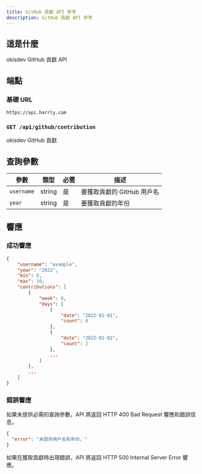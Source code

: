```yaml
---
title: GitHub 貢獻 API 參考
description: GitHub 貢獻 API 參考
---
```


## 這是什麼

okisdev GitHub 貢獻 API

## 端點

### 基礎 URL

`https://api.harrly.com`

### `GET /api/github/contribution`

okisdev GitHub 貢獻

## 查詢參數

| 參數       | 類型   | 必需 | 描述                       |
| ---------- | ------ | ---- | -------------------------- |
| `username` | string | 是   | 要獲取貢獻的 GitHub 用戶名 |
| `year`     | string | 是   | 要獲取貢獻的年份           |

## 響應

### 成功響應

```json
{
    "username": "example",
    "year": "2022",
    "min": 0,
    "max": 10,
    "contributions": [
        {
            "week": 0,
            "days": [
                {
                    "date": "2022-01-01",
                    "count": 0
                },
                {
                    "date": "2022-01-02",
                    "count": 2
                },
                ...
            ]
        },
        ...
    ]
}
```

### 錯誤響應

如果未提供必需的查詢參數，API 將返回 HTTP 400 Bad Request 響應和錯誤信息。

```json
{
  "error": "未提供用戶名和年份。"
}
```

如果在獲取貢獻時出現錯誤，API 將返回 HTTP 500 Internal Server Error 響應。
